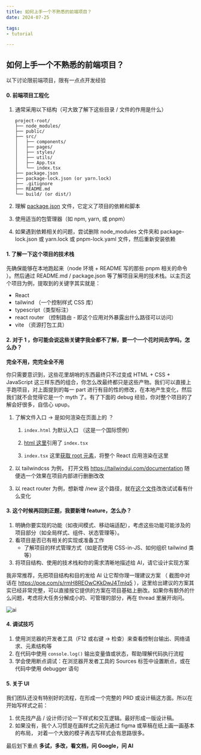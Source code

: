```yaml
---
title: 如何上手一个不熟悉的前端项目？
date: 2024-07-25

tags:
- tutorial

---
```


## 如何上手一个不熟悉的前端项目？

以下讨论限前端项目，限有一点点开发经验

#### 0. 前端项目工程化

1. 通常采用以下结构（可大致了解下这些目录 / 文件的作用是什么）

    ```
    project-root/
    ├── node_modules/
    ├── public/
    ├── src/
    │   ├── components/
    │   ├── pages/
    │   ├── styles/
    │   ├── utils/
    │   ├── App.tsx
    │   └── index.tsx
    ├── package.json
    ├── package-lock.json (or yarn.lock)
    ├── .gitignore
    ├── README.md
    └── build/ (or dist/)
    ```

2. 理解 [package.json](https://juejin.cn/post/6987179395714646024) 文件，它定义了项目的依赖和脚本
3. 使用适当的包管理器（如 npm, yarn, 或 pnpm）
4. 如果遇到依赖相关的问题，尝试删除 node_modules 文件夹和 package-lock.json 或 yarn.lock 或 pnpm-lock.yaml 文件，然后重新安装依赖

#### 1. 了解一下这个项目的技术栈

先确保能够在本地跑起来（node 环境 + README 写的那些 pnpm 相关的命令 ）。然后通过 README.md / package.json 等了解项目采用的技术栈。以主页这个项目为例，提取到的关键字其实就是：

- React
- tailwind （一个控制样式 CSS 库）
- typescript（类型标注）
- react router （控制路由 - 即这个应用对外暴露出什么路径可以访问）
- vite （资源打包工具）

#### 2. 对于 1 ，你可能会说这些关键字我全都不了解，要一个一个花时间去学吗，怎么办？

**完全不用，完完全全不用**

你只需要意识到，这些花里胡哨的东西最终只不过变成 HTML + CSS + JavaScript 这三样东西的组合，你怎么改最终都只是这些产物。我们可以直接上手跑项目，对上面提到的每一 part 进行有目的性的修改，在本地产生变化，然后我们就不会觉得它是一个 myth 了。有了下面的 debug 经验，你对整个项目的了解会好很多，自信心 upup。

1. 了解文件入口 -> 是如何渲染在页面上的 ？
   1. `index.html` 为默认入口 （这是一个国际惯例）

   2. [html 这里](https://github.com/girlspowertech/girlspowertech.github.io/blob/68be196c4801e84c504bf72b036bbf4013938b62/index.html#L15)引用了 `index.tsx`
   3. `index.tsx` 这里[获取 root 元素](https://github.com/girlspowertech/girlspowertech.github.io/blob/68be196c4801e84c504bf72b036bbf4013938b62/src/index.tsx#L6-L13)，将整个 React 应用渲染在这里

2. 以 tailwindcss 为例， 打开文档 https://tailwindui.com/documentation 随便选一个效果在项目内部进行删删改改
3. 以 react router 为例，想新增 /new 这个路径，就在[这个文件](https://github.com/girlspowertech/girlspowertech.github.io/blob/main/src/routes.tsx)改改试试看有什么变化

#### 3. 这个时候再回到正题，我要新增 feature，怎么办？

1. 明确你要实现的功能（如夜间模式、移动端适配），考虑这些功能可能涉及的项目部分（如全局样式、组件、状态管理等）。
2. 看项目是否已有相关的实现或准备工作
   - 了解项目的样式管理方式（如是否使用 CSS-in-JS、如何组织 tailwind 类等）
3. 将项目结构、使用的技术栈和你的需求清晰地描述给 AI，请它设计实现方案

我非常推荐，先把项目结构和目的发给 AI 让它帮你理一理建议方案 （ 截图中对话在 https://poe.com/s/rmH8REOwCKkDwJ4TmIq5 ），这里给出建议的方案其实已经非常完整，可以直接按它提供的方案在项目基础上删改。如果你有额外的什么问题，考虑将大任务分解成小的、可管理的部分，再在 thread 里展开询问。

![ai](https://github.com/user-attachments/assets/fc399e14-3011-4500-b5a5-00664d864b54)

#### 4. 调试技巧

1. 使用浏览器的开发者工具（F12 或右键 -> 检查）来查看控制台输出、网络请求、元素结构等
2. 在代码中使用 `console.log()` 输出变量值或状态，帮助理解代码执行流程
3. 学会使用断点调试：在浏览器开发者工具的 Sources 标签中设置断点，或在代码中使用 debugger 语句

#### 5. 关于 UI

我们团队还没有特别好的流程，在形成一个完整的 PRD 或设计稿这方面。所以在开始写样式之前：

1. 优先找产品 / 设计师讨论一下样式和交互逻辑。最好形成一版设计稿。
2. 如果没有，我个人习惯是在画样式之前先通过 figma 或草稿在纸上画一画基本的布局， 对着一个大致的模子再去写样式会有思路很多。





最后划下重点 **多试，多改，看文档，问 Google，问 AI**
